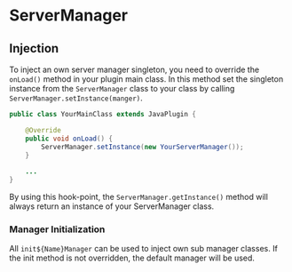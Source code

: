 # ServerManager

## Injection

To inject an own server manager singleton, you need to override the `onLoad()` method in your plugin
main class. In this
method set the singleton instance from the `ServerManager` class to your class by calling
`ServerManager.setInstance(manger)`.

``` java 
public class YourMainClass extends JavaPlugin {

    @Override
    public void onLoad() {
        ServerManager.setInstance(new YourServerManager());
    }
    
    ...
}
```

By using this hook-point, the `ServerManager.getInstance()` method will always return an instance of
your ServerManager
class.

### Manager Initialization

All `init${Name}Manager` can be used to inject own sub manager classes. If the init method is not
overridden, the
default manager will be used.